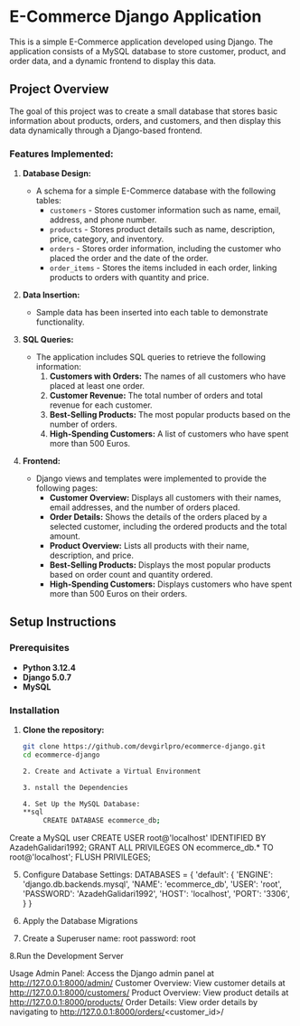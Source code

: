 # E-Commerce Django Application

This is a simple E-Commerce application developed using Django. The application consists of a MySQL database to store customer, product, and order data, and a dynamic frontend to display this data.

## Project Overview

The goal of this project was to create a small database that stores basic information about products, orders, and customers, and then display this data dynamically through a Django-based frontend.

### Features Implemented:

1. **Database Design:**
   - A schema for a simple E-Commerce database with the following tables:
     - `customers` - Stores customer information such as name, email, address, and phone number.
     - `products` - Stores product details such as name, description, price, category, and inventory.
     - `orders` - Stores order information, including the customer who placed the order and the date of the order.
     - `order_items` - Stores the items included in each order, linking products to orders with quantity and price.

2. **Data Insertion:**
   - Sample data has been inserted into each table to demonstrate functionality.

3. **SQL Queries:**
   - The application includes SQL queries to retrieve the following information:
     1. **Customers with Orders:** The names of all customers who have placed at least one order.
     2. **Customer Revenue:** The total number of orders and total revenue for each customer.
     3. **Best-Selling Products:** The most popular products based on the number of orders.
     4. **High-Spending Customers:** A list of customers who have spent more than 500 Euros.

4. **Frontend:**
   - Django views and templates were implemented to provide the following pages:
     - **Customer Overview:** Displays all customers with their names, email addresses, and the number of orders placed.
     - **Order Details:** Shows the details of the orders placed by a selected customer, including the ordered products and the total amount.
     - **Product Overview:** Lists all products with their name, description, and price.
     - **Best-Selling Products:** Displays the most popular products based on order count and quantity ordered.
     - **High-Spending Customers:** Displays customers who have spent more than 500 Euros on their orders.

## Setup Instructions

### Prerequisites

- **Python 3.12.4**
- **Django 5.0.7**
- **MySQL**

### Installation

1. **Clone the repository:**

   ```bash
   git clone https://github.com/devgirlpro/ecommerce-django.git
   cd ecommerce-django

   2. Create and Activate a Virtual Environment

   3. nstall the Dependencies

   4. Set Up the MySQL Database: 
   **sql
        CREATE DATABASE ecommerce_db;

Create a MySQL user
CREATE USER root@'localhost' IDENTIFIED BY AzadehGalidari1992;
GRANT ALL PRIVILEGES ON ecommerce_db.* TO root@'localhost';
FLUSH PRIVILEGES;

5. Configure Database Settings:
DATABASES = {
    'default': {
        'ENGINE': 'django.db.backends.mysql',
        'NAME': 'ecommerce_db',
        'USER': 'root',
        'PASSWORD': 'AzadehGalidari1992',
        'HOST': 'localhost',
        'PORT': '3306',
    }
}

6. Apply the Database Migrations

7. Create a Superuser 
name: root
password: root

8.Run the Development Server

Usage
Admin Panel: Access the Django admin panel at http://127.0.0.1:8000/admin/
Customer Overview: View customer details at http://127.0.0.1:8000/customers/
Product Overview: View product details at http://127.0.0.1:8000/products/
Order Details: View order details by navigating to http://127.0.0.1:8000/orders/<customer_id>/